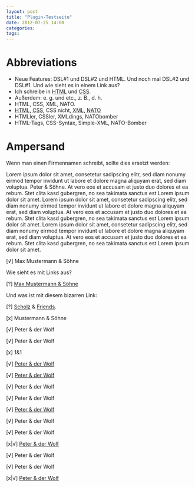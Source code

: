 ```yaml
---
layout: post
title: "Plugin-Testseite"
date: 2012-07-25 14:00
categories:
tags:
---
```


# Abbreviations

- Neue Features: DSL#1 und DSL#2 und HTML. Und noch mal DSL#2 und DSL#1. Und wie sieht es in einem Link aus?
- Ich schreibe in [HTML](http://www.google.de/webhp?sourceid=chrome-instant&ie=UTF-8#q=test&hl=de "HTML-Userguide") und [CSS](http://www.google.de/webhp?sourceid=chrome-instant&ie=UTF-8#q=test&hl=de "Guide über CSS").
- Außerdem: e.&nbsp;g. und etc., z.&nbsp;B., d.&nbsp;h.
- HTML, CSS, XML, NATO.
- <abbr title="test">HTML</abbr>, <abbr title="test">CSS</abbr>, CSS nicht, <abbr title="test">XML</abbr>, <abbr title="test">NATO</abbr>
- HTMLler, CSSler, XMLdings, NATObomber
- HTML-Tags, CSS-Syntax, Simple-XML, NATO-Bomber

# Ampersand

Wenn man einen Firmennamen schreibt, sollte dies ersetzt werden:

Lorem ipsum dolor sit amet, consetetur sadipscing elitr, sed diam nonumy eirmod tempor invidunt ut labore et dolore magna aliquyam erat, sed diam voluptua. Peter & Söhne. At vero eos et accusam et justo duo dolores et ea rebum. Stet clita kasd gubergren, no sea takimata sanctus est Lorem ipsum dolor sit amet. Lorem ipsum dolor sit amet, consetetur sadipscing elitr, sed diam nonumy eirmod tempor invidunt ut labore et dolore magna aliquyam erat, sed diam voluptua. At vero eos et accusam et justo duo dolores et ea rebum. Stet clita kasd gubergren, no sea takimata sanctus est Lorem ipsum dolor sit amet. Lorem ipsum dolor sit amet, consetetur sadipscing elitr, sed diam nonumy eirmod tempor invidunt ut labore et dolore magna aliquyam erat, sed diam voluptua. At vero eos et accusam et justo duo dolores et ea rebum. Stet clita kasd gubergren, no sea takimata sanctus est Lorem ipsum dolor sit amet.

[√] Max Mustermann & Söhne

Wie sieht es mit Links aus?

[?] [Max Mustermann & Söhne](http://www.google.de/webhp?sourceid=chrome-instant&ie=UTF-8&q=test&hl=de "Max Mustermann & Söhne")

Und was ist mit diesem bizarren Link:

[?] [Scholz](http://www.google.de/webhp?sourceid=chrome-instant&ie=UTF-8&q=test&hl=de) & [Friends](http://www.google.de/webhp?sourceid=chrome-instant&ie=UTF-8#q=test&hl=de).

[x] Mustermann <span class="amp">&amp;</span> Söhne

[√] Peter & der Wolf

[√] Peter &amp; der Wolf

[x] 1&1

[√] <a href="http://google.de?test=1&lala=2&bubu=3">Peter & der Wolf</a>

[√] <a href="http://google.de?test=1&amp;lala=2&amp;bubu=3">Peter & der Wolf</a>

[√] Peter & der Wolf

[√] Peter &amp; der Wolf

[√] <a href="http://google.de?test=1&amp;lala=2&amp;bubu=3">Peter &amp; der Wolf</a>

[√] Peter & der Wolf

[√] Peter &amp; der Wolf

[x|√] <a id="test" href="http://google.de?test=1&amp;lala=2&amp;bubu=3" title="Peter &amp; der Wolf" alt="Peter & der Wolf">Peter &amp; der Wolf</a>

[√] Peter & der Wolf

[√] Peter &amp; der Wolf

[x|√] <a href="http://google.de?test=1&amp;lala=2&amp;bubu=3" title="Peter & der Wolf">Peter & der Wolf</a>
